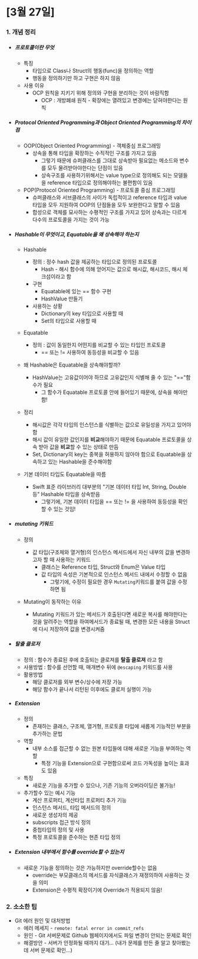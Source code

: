# [3월 27일]

### 1. 개념 정리

- ##### 프로토콜이란 무엇

  - 특징
    - 타입으로 Class나 Struct의 행동(func)을 정의하는 역할
    - 행동을 정의하기만 하고 구현은 하지 않음
  - 사용 이유
    - OCP 원칙을 지키기 위해 정의와 구현을 분리하는 것이 바람직함
      - OCP : 개방폐쇄 원칙 - 확장에는 열려있고 변경에는 닫혀야한다는 원칙



- ##### Protocol Oriented Programming과 Object Oriented Programming의 차이점

  - OOP(Object Oriented Programming) - 객체중심 프로그래밍
    - 상속을 통해 타입을 확장하는 수직적인 구조를 가지고 있음
      - 그렇기 때문에 슈퍼클래스를 그대로 상속받아 필요없는 메소드와 변수를 모두 물려받아야한다는 단점이 있음 
      - 상속구조를 사용하기위해서는 value type으로 정의해도 되는 모델들을 reference 타입으로 정의해야하는 불편함이 있음
  - POP(Protocol Oriented Programming) - 프로토콜 중심 프로그래밍
    - 슈퍼클래스와 서브클래스의 사이가 독립적이고 reference 타입과 value 타입을 모두 지원하여 OOP의 단점들을 모두 보완한다고 말할 수 있음
    - 합성으로 객체를 묘사하는 수평적인 구조를 가지고 있어 상속과는 다르게 다수의 프로토콜을 가지는 것이 가능



- ##### Hashable이 무엇이고, Equatable을 왜 상속해야 하는지

  - Hashable 
    - 정의 : 정수 hash 값을 제공하는 타입으로 정의된 프로토콜
      - Hash - 해시 함수에 의해 얻어지는 값으로 해시값, 해시코드, 해시 체크섬이라고 함
    - 구현
      - Equatable에 있는 == 함수 구현
      - HashValue 만들기
    - 사용하는 상황
      - Dictionary의 key 타입으로 사용할 때
      - Set의 타입으로 사용할 때
  - Equatable
    - 정의 : 값이 동일한지 어떤지를 비교할 수 있는 타입인 프로토콜
      - == 또는 != 사용하여 동등성을 비교할 수 있음
  - 왜 Hashable은 Equatable을 상속해야할까?
    - HashValue는 고유값이어야 하므로 고유값인지 식별해 줄 수 있는 "=="함수가 필요
      - 그 함수가 Equatable 프로토콜 안에 들어있기 때문에, 상속을 해야만 함!
  - 정리
    - 해시값은 각각 타입의 인스턴스를 식별하는 값으로 유일성을 가지고 있어야 함
    - 해시 값이 유일한 값인지를 **비교**해야하기 때문에 Equatable 프로토콜을 상속 받아 값을 **비교**할 수 있는 상태로 만듬
    - Set, Dictionary의 key는 중복을 허용하지 않아야 함으로 Equatable을 상속하고 있는 Hashable을 준수해야함

  - 기본 데이터 타입도 Equatable을 따름
    - Swift 표준 라이브러리 대부분의 "기본 데이터 타입 Int, String, Double 등" Hashable 타입을 상속받음
      - 그렇기에, 기본 데이터 타입을 == 또는 != 을 사용하여 동등성을 확인할 수 있는 것임!



- ##### mutating 키워드

  - 정의

    - 값 타입(구조체와 열거형)의 인스턴스 메서드에서 자신 내부의 값을 변경하고자 할 때 사용하는 키워드
      - 클래스는 Reference 타입, Struct와 Enum은 Value 타입
      - 값 타입의 속성은 기본적으로 인스턴스 메서드 내에서 수정할 수 없음
        - 그렇기에, 수정이 필요한 경우 `Mutating`키워드를 붙여 값을 수정하면 됨

  - Mutating이 동작하는 이유

    - Mutating 키워드가 있는 메서드가 호출된다면 새로운 복사를 해야한다는 것을 알려주는 역할을 하여메서드가 종료될 때, 변경한 모든 내용을 Struct에 다시 저장하여 값을 변경시켜줌

      

- ##### 탈출 클로저

  - 정의 : 함수가 종료된 후에 호출되는 클로져를 **탈출 클로져** 라고 함
  - 사용방법 : 함수를 선언할 때, 매개변수 뒤에 `@escaping` 키워드를 사용
  - 활용방법
    - 해당 클로저를 외부 변수/상수에 저장 가능
    - 해당 함수가 끝나서 리턴된 이후에도 클로저 실행이 가능



- ##### Extension

  - 정의
    - 존재하는 클래스, 구조체, 열거형, 프로토콜 타입에 새롭게 기능적인 부분을 추가하는 문법
  - 역할
    - 내부 소스를 접근할 수 없는 원본 타입들에 대해 새로운 기능을 부여하는 역할
      - 특정 기능을 Extension으로 구현함으로써 코드 가독성을 높이는 효과도 있음
  - 특징
    - 새로운 기능을 추가할 수 있으나, 기존 기능의 오버라이딩은 불가능!
  - 추가할수 있는 예시 기능
    - 계산 프로퍼티, 계산타입 프로퍼티 추가 기능
    - 인스턴스 메서드, 타입 메서드의 정의
    - 새로운 생성자의 제공
    - subscripts 접근 방식 정의
    - 중첩타입의 정의 및 사용
    - 특정 프로토콜을 준수하는 현존 타입 정의



- ##### Extension 내부에서 함수를 override할 수 있는지 

  - 새로운 기능을 정의하는 것은 가능하지만 override할수는 없음
    - override는 부모클래스의 메서드를 자식클래스가 재정의하여 사용하는 것을 의미
    - Extension은 수평적 확장이기에 Override가 적용되지 않음!



### 2. 소소한 팁

- Git 에러 원인 및 대처방법
  - 에러 메세지 - `remote: fatal error in commit_refs`
  - 원인 - Git 서버문제로 Github 웹페이지에서도 파일 변경이 안되는 문제로 확인
  - 해결방안 - 서버가 안정화될 때까지 대기... (내가 문제를 만든 줄 알고 찾아봤는데 서버 문제로 확인...)